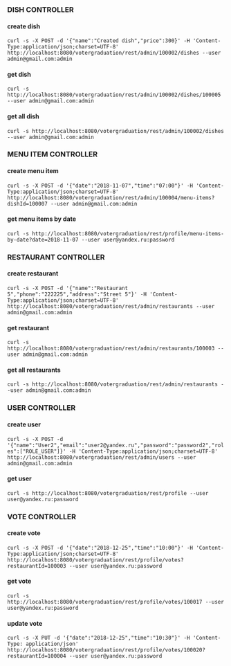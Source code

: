 ### DISH CONTROLLER
#### create dish
`curl -s -X POST -d '{"name":"Created dish","price":300}' -H 'Content-Type:application/json;charset=UTF-8' http://localhost:8080/votergraduation/rest/admin/100002/dishes --user admin@gmail.com:admin`
#### get dish
`curl -s http://localhost:8080/votergraduation/rest/admin/100002/dishes/100005 --user admin@gmail.com:admin`
#### get all dish
`curl -s http://localhost:8080/votergraduation/rest/admin/100002/dishes --user admin@gmail.com:admin`

### MENU ITEM CONTROLLER
#### create menu item
`curl -s -X POST -d '{"date":"2018-11-07","time":"07:00"}' -H 'Content-Type:application/json;charset=UTF-8' http://localhost:8080/votergraduation/rest/admin/100004/menu-items?dishId=100007 --user admin@gmail.com:admin`
#### get menu items by date
`curl -s http://localhost:8080/votergraduation/rest/profile/menu-items-by-date?date=2018-11-07 --user user@yandex.ru:password`

### RESTAURANT CONTROLLER
#### create restaurant
`curl -s -X POST -d '{"name":"Restaurant 5","phone":"222225","address":"Street 5"}' -H 'Content-Type:application/json;charset=UTF-8' http://localhost:8080/votergraduation/rest/admin/restaurants --user admin@gmail.com:admin`
#### get restaurant
`curl -s http://localhost:8080/votergraduation/rest/admin/restaurants/100003 --user admin@gmail.com:admin`
#### get all restaurants
`curl -s http://localhost:8080/votergraduation/rest/admin/restaurants --user admin@gmail.com:admin`

### USER CONTROLLER
#### create user
`curl -s -X POST -d '{"name":"User2","email":"user2@yandex.ru","password":"password2","roles":["ROLE_USER"]}' -H 'Content-Type:application/json;charset=UTF-8' http://localhost:8080/votergraduation/rest/admin/users --user admin@gmail.com:admin`
#### get user
`curl -s http://localhost:8080/votergraduation/rest/profile --user user@yandex.ru:password`

### VOTE CONTROLLER
#### create vote
`curl -s -X POST -d '{"date":"2018-12-25","time":"10:00"}' -H 'Content-Type:application/json;charset=UTF-8' http://localhost:8080/votergraduation/rest/profile/votes?restaurantId=100003 --user user@yandex.ru:password`
#### get vote
`curl -s http://localhost:8080/votergraduation/rest/profile/votes/100017 --user user@yandex.ru:password`
#### update vote
`curl -s -X PUT -d '{"date":"2018-12-25","time":"10:30"}' -H 'Content-Type: application/json' http://localhost:8080/votergraduation/rest/profile/votes/100020?restaurantId=100004 --user user@yandex.ru:password`